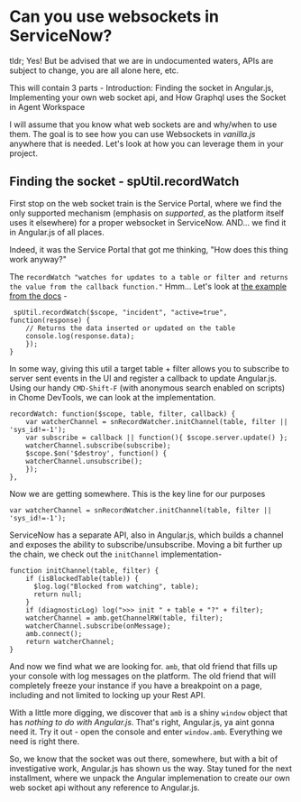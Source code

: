 # Can you use websockets in ServiceNow?

tldr;
Yes! But be advised that we are in undocumented waters, APIs are subject to change, you are all alone here, etc.

This will contain 3 parts - Introduction: Finding the socket in Angular.js, Implementing your own web socket api, and How Graphql uses the Socket in Agent Workspace

I will assume that you know what web sockets are and why/when to use them. The goal is to see how you can use Websockets in _vanilla.js_ anywhere that is needed. Let's look at how you can leverage them in your project.

## Finding the socket - spUtil.recordWatch

First stop on the web socket train is the Service Portal, where we find the only supported mechanism (emphasis on _supported_, as the platform itself uses it elsewhere) for a proper websocket in ServiceNow. AND... we find it in Angular.js of all places.

Indeed, it was the Service Portal that got me thinking, "How does this thing work anyway?"

The `recordWatch "watches for updates to a table or filter and returns the value from the callback function."` Hmm... Let's look at [the example from the docs](https://docs.servicenow.com/bundle/orlando-application-development/page/app-store/dev_portal/API_reference/spUtil/concept/spUtilAPI.html) -

```
 spUtil.recordWatch($scope, "incident", "active=true", function(response) {
    // Returns the data inserted or updated on the table
    console.log(response.data);
    });
}
```

In some way, giving this util a target table + filter allows you to subscribe to server sent events in the UI and register a callback to update Angular.js. Using our handy `CMD-Shift-F` (with anonymous search enabled on scripts) in Chome DevTools, we can look at the implementation.

```
recordWatch: function($scope, table, filter, callback) {
    var watcherChannel = snRecordWatcher.initChannel(table, filter || 'sys_id!=-1');
    var subscribe = callback || function(){ $scope.server.update() };
    watcherChannel.subscribe(subscribe);
    $scope.$on('$destroy', function() {
    watcherChannel.unsubscribe();
    });
},
```

Now we are getting somewhere. This is the key line for our purposes

```
var watcherChannel = snRecordWatcher.initChannel(table, filter || 'sys_id!=-1');
```

ServiceNow has a separate API, also in Angular.js, which builds a channel and exposes the ability to subscribe/unsubscribe. Moving a bit further up the chain, we check out the `initChannel` implementation-

```
function initChannel(table, filter) {
    if (isBlockedTable(table)) {
      $log.log("Blocked from watching", table);
      return null;
    }
    if (diagnosticLog) log(">>> init " + table + "?" + filter);
    watcherChannel = amb.getChannelRW(table, filter);
    watcherChannel.subscribe(onMessage);
    amb.connect();
    return watcherChannel;
}
```

And now we find what we are looking for. `amb`, that old friend that fills up your console with log messages on the platform. The old friend that will completely freeze your instance if you have a breakpoint on a page, including and not limited to locking up your Rest API.

With a little more digging, we discover that `amb` is a shiny `window` object that has _nothing to do with Angular.js_. That's right, Angular.js, ya aint gonna need it. Try it out - open the console and enter `window.amb`. Everything we need is right there.

So, we know that the socket was out there, somewhere, but with a bit of investigative work, Angular.js has shown us the way. Stay tuned for the next installment, where we unpack the Angular implemenation to create our own web socket api without any reference to Angular.js.
